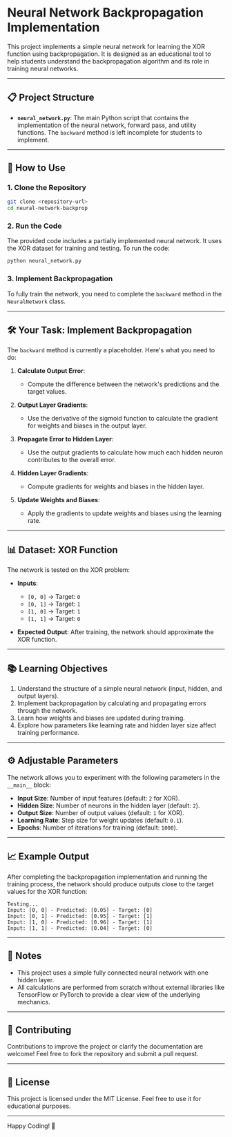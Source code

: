 # Neural Network Backpropagation Implementation

This project implements a simple neural network for learning the XOR function using backpropagation. It is designed as an educational tool to help students understand the backpropagation algorithm and its role in training neural networks.

---

## 📋 Project Structure

- **`neural_network.py`**: The main Python script that contains the implementation of the neural network, forward pass, and utility functions. The `backward` method is left incomplete for students to implement.

---

## 🚀 How to Use

### 1. Clone the Repository
```bash
git clone <repository-url>
cd neural-network-backprop
```

### 2. Run the Code
The provided code includes a partially implemented neural network. It uses the XOR dataset for training and testing. To run the code:
```bash
python neural_network.py
```

### 3. Implement Backpropagation
To fully train the network, you need to complete the `backward` method in the `NeuralNetwork` class.

---

## 🛠️ Your Task: Implement Backpropagation

The `backward` method is currently a placeholder. Here's what you need to do:

1. **Calculate Output Error**:
   - Compute the difference between the network's predictions and the target values.

2. **Output Layer Gradients**:
   - Use the derivative of the sigmoid function to calculate the gradient for weights and biases in the output layer.

3. **Propagate Error to Hidden Layer**:
   - Use the output gradients to calculate how much each hidden neuron contributes to the overall error.

4. **Hidden Layer Gradients**:
   - Compute gradients for weights and biases in the hidden layer.

5. **Update Weights and Biases**:
   - Apply the gradients to update weights and biases using the learning rate.

---

## 📊 Dataset: XOR Function

The network is tested on the XOR problem:
- **Inputs**: 
  - `[0, 0]` -> Target: `0`
  - `[0, 1]` -> Target: `1`
  - `[1, 0]` -> Target: `1`
  - `[1, 1]` -> Target: `0`

- **Expected Output**: After training, the network should approximate the XOR function.

---

## 📚 Learning Objectives

1. Understand the structure of a simple neural network (input, hidden, and output layers).
2. Implement backpropagation by calculating and propagating errors through the network.
3. Learn how weights and biases are updated during training.
4. Explore how parameters like learning rate and hidden layer size affect training performance.

---

## ⚙️ Adjustable Parameters

The network allows you to experiment with the following parameters in the `__main__` block:
- **Input Size**: Number of input features (default: `2` for XOR).
- **Hidden Size**: Number of neurons in the hidden layer (default: `2`).
- **Output Size**: Number of output values (default: `1` for XOR).
- **Learning Rate**: Step size for weight updates (default: `0.1`).
- **Epochs**: Number of iterations for training (default: `1000`).

---

## 📈 Example Output

After completing the backpropagation implementation and running the training process, the network should produce outputs close to the target values for the XOR function:
```plaintext
Testing...
Input: [0, 0] - Predicted: [0.05] - Target: [0]
Input: [0, 1] - Predicted: [0.95] - Target: [1]
Input: [1, 0] - Predicted: [0.96] - Target: [1]
Input: [1, 1] - Predicted: [0.04] - Target: [0]
```

---

## 📝 Notes

- This project uses a simple fully connected neural network with one hidden layer.
- All calculations are performed from scratch without external libraries like TensorFlow or PyTorch to provide a clear view of the underlying mechanics.

---

## 🤝 Contributing

Contributions to improve the project or clarify the documentation are welcome! Feel free to fork the repository and submit a pull request.

---

## 📜 License

This project is licensed under the MIT License. Feel free to use it for educational purposes.

---

Happy Coding! 🚀
